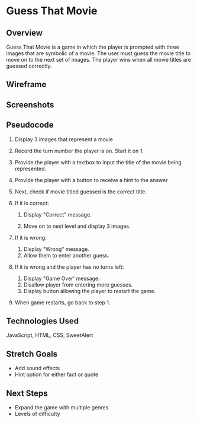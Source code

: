 # Guess That Movie  

## Overview
Guess That Movie is a game in which the player is prompted with three images that are symbolic of a movie. The user must guess the movie title to move on to the next set of images. The player wins when all movie titles are guessed correctly.

## Wireframe



## Screenshots


## Pseudocode

1. Display 3 images that represent a movie
 
2. Record the turn number the player is on. Start it on 1.
	
3. Provide the player with a textbox to input the title of the movie being represented.

4. Provide the player with a button to receive a hint to the answer

5. Next, check if movie titled guessed is the correct title. 

6. If it is correct: 
	
	1. Display "Correct" message.
	
	2. Move on to next level and display 3 images.

7. If it is wrong:
	1. Display "Wrong" message.
	2. Allow them to enter another guess.

8. 	If it is wrong and the player has no turns left:
	1. Display "Game Over' message.
	2. Disallow player from entering more guesses.
	3. Display button allowing the player to restart the game.

9. When game restarts, go back to step 1.  

## Technologies Used
JavaScript, HTML, CSS, SweetAlert

## Stretch Goals
* Add sound effects
* Hint option for either fact or quote 

## Next Steps
* Expand the game with multiple genres
* Levels of difficulty

